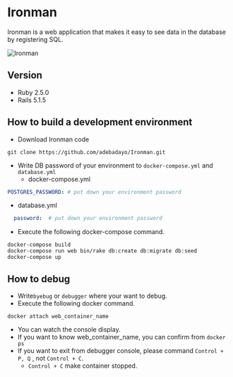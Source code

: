 # Ironman

Ironman is a web application that makes it easy to see data in the database by registering SQL.

![Ironman](https://pre00.deviantart.net/4c98/th/pre/i/2011/057/7/3/ironman_by_thestickibear-d3ahlq0.jpg)

## Version

- Ruby 2.5.0
- Rails 5.1.5

## How to build a development environment

- Download Ironman code

```
git clone https://github.com/adebadayo/Ironman.git
```

- Write DB password of your environment to `docker-compose.yml` and `database.yml`
  - docker-compose.yml
```yml
POSTGRES_PASSWORD: # put down your environment password
```
  - database.yml
```yml
  password:  # put down your environment password
```

- Execute the following docker-compose command.
```
docker-compose build
docker-compose run web bin/rake db:create db:migrate db:seed
docker-compose up
```

## How to debug
- Write`byebug` or `debugger` where your want to debug.
- Execute the following docker command.
```
docker attach web_container_name
```
  - You can watch the console display.
- If you want to know web_container_name, you can confirm from `docker ps`
- If you want to exit from debugger console, please command `Control + P, Q` , not `Control + C`.
  - `Control + C` make container stopped.
